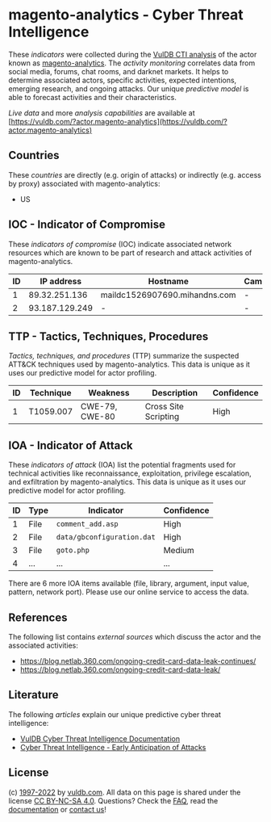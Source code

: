 # magento-analytics - Cyber Threat Intelligence

These _indicators_ were collected during the [VulDB CTI analysis](https://vuldb.com/?kb.cti) of the actor known as [magento-analytics](https://vuldb.com/?actor.magento-analytics). The _activity monitoring_ correlates data from social media, forums, chat rooms, and darknet markets. It helps to determine associated actors, specific activities, expected intentions, emerging research, and ongoing attacks. Our unique _predictive model_ is able to forecast activities and their characteristics.

_Live data_ and more _analysis capabilities_ are available at [https://vuldb.com/?actor.magento-analytics](https://vuldb.com/?actor.magento-analytics)

## Countries

These _countries_ are directly (e.g. origin of attacks) or indirectly (e.g. access by proxy) associated with magento-analytics:

* US

## IOC - Indicator of Compromise

These _indicators of compromise_ (IOC) indicate associated network resources which are known to be part of research and attack activities of magento-analytics.

ID | IP address | Hostname | Campaign | Confidence
-- | ---------- | -------- | -------- | ----------
1 | 89.32.251.136 | maildc1526907690.mihandns.com | - | High
2 | 93.187.129.249 | - | - | High

## TTP - Tactics, Techniques, Procedures

_Tactics, techniques, and procedures_ (TTP) summarize the suspected ATT&CK techniques used by magento-analytics. This data is unique as it uses our predictive model for actor profiling.

ID | Technique | Weakness | Description | Confidence
-- | --------- | -------- | ----------- | ----------
1 | T1059.007 | CWE-79, CWE-80 | Cross Site Scripting | High

## IOA - Indicator of Attack

These _indicators of attack_ (IOA) list the potential fragments used for technical activities like reconnaissance, exploitation, privilege escalation, and exfiltration by magento-analytics. This data is unique as it uses our predictive model for actor profiling.

ID | Type | Indicator | Confidence
-- | ---- | --------- | ----------
1 | File | `comment_add.asp` | High
2 | File | `data/gbconfiguration.dat` | High
3 | File | `goto.php` | Medium
4 | ... | ... | ...

There are 6 more IOA items available (file, library, argument, input value, pattern, network port). Please use our online service to access the data.

## References

The following list contains _external sources_ which discuss the actor and the associated activities:

* https://blog.netlab.360.com/ongoing-credit-card-data-leak-continues/
* https://blog.netlab.360.com/ongoing-credit-card-data-leak/

## Literature

The following _articles_ explain our unique predictive cyber threat intelligence:

* [VulDB Cyber Threat Intelligence Documentation](https://vuldb.com/?kb.cti)
* [Cyber Threat Intelligence - Early Anticipation of Attacks](https://www.scip.ch/en/?labs.20201022)

## License

(c) [1997-2022](https://vuldb.com/?kb.changelog) by [vuldb.com](https://vuldb.com/?kb.about). All data on this page is shared under the license [CC BY-NC-SA 4.0](https://creativecommons.org/licenses/by-nc-sa/4.0/). Questions? Check the [FAQ](https://vuldb.com/?kb.faq), read the [documentation](https://vuldb.com/?kb) or [contact us](https://vuldb.com/?contact)!
